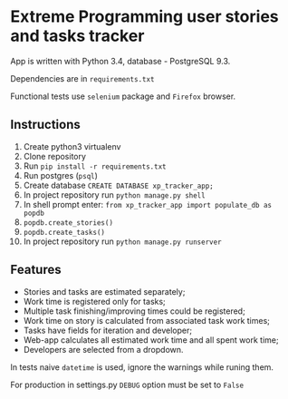 Extreme Programming user stories and tasks tracker
=========

App is written with Python 3.4, database - PostgreSQL 9.3.

Dependencies are in `requirements.txt`

Functional tests use `selenium` package and `Firefox` browser.

Instructions
---------
1. Create python3 virtualenv
1. Clone repository
1. Run `pip install -r requirements.txt`
1. Run postgres (`psql`)
1. Create database `CREATE DATABASE xp_tracker_app;`
1. In project repository run `python manage.py shell`
1. In shell prompt enter: `from xp_tracker_app import populate_db as popdb`
1. `popdb.create_stories()`
1. `popdb.create_tasks()`
1. In project repository run `python manage.py runserver`


Features
---------
-   Stories and tasks are estimated separately;
-   Work time is registered only for tasks;
-   Multiple task finishing/improving times could be registered;
-   Work time on story is calculated from associated task work times;
-   Tasks have fields for iteration and developer;
-   Web-app calculates all estimated work time and all spent work time;
-   Developers are selected from a dropdown.

In tests naive `datetime` is used, ignore the warnings while runing them.

For production in settings.py `DEBUG` option must be set to `False`
